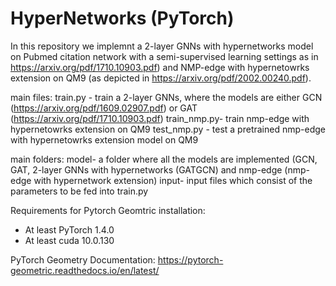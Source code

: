 # HyperNetworks (PyTorch)

In this repository we implemnt a 2-layer GNNs with hypernetworks model on Pubmed citation network with a semi-supervised learning settings as in https://arxiv.org/pdf/1710.10903.pdf) and NMP-edge with hypernetowrks extension on QM9 (as depicted in https://arxiv.org/pdf/2002.00240.pdf).

main files:
train.py - train a 2-layer GNNs, where the models are either GCN (https://arxiv.org/pdf/1609.02907.pdf) or GAT (https://arxiv.org/pdf/1710.10903.pdf)
train_nmp.py- train nmp-edge with hypernetowrks extension on QM9
test_nmp.py - test a pretrained nmp-edge with hypernetowrks extension model on QM9

main folders:
model- a folder where all the models are implemented (GCN, GAT, 2-layer GNNs with hypernetworks (GATGCN) and nmp-edge (nmp-edge with hypernetwork extension)
input- input files which consist of the parameters to be fed into train.py

Requirements for Pytorch Geomtric installation:
* At least PyTorch 1.4.0
* At least cuda 10.0.130


PyTorch Geometry Documentation:
https://pytorch-geometric.readthedocs.io/en/latest/
